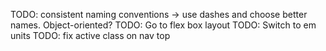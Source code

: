 TODO: consistent naming conventions -> use dashes and choose better names. Object-oriented?
TODO: Go to flex box layout
TODO: Switch to em units
TODO: fix active class on nav top